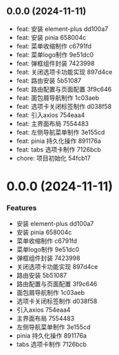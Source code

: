 ## 0.0.0 (2024-11-11)

* feat: 安装 element-plus dd100a7
* feat: 安装 pinia 658004c
* feat: 菜单收缩制作 c6791fd
* feat: 菜单logo制作 9e51dc0
* feat: 弹框组件封装 7423998
* feat: 关闭选项卡功能实现 897d4ce
* feat: 路由安装 5b51087
* feat: 路由配置与页面配置 3f9c646
* feat: 面包屑导航制作 1c03aeb
* feat: 选项卡关闭标签制作 d038f58
* feat: 引入axios 754eaa4
* feat: 主界面布局 7554483
* feat: 左侧导航菜单制作 3e155cd
* feat: pinia 持久化操作 891176a
* feat: tabs 选项卡制作 7126bcb
* chore: 项目初始化 54fcb17



# 0.0.0 (2024-11-11)


### Features

* 安装 element-plus dd100a7
* 安装 pinia 658004c
* 菜单收缩制作 c6791fd
* 菜单logo制作 9e51dc0
* 弹框组件封装 7423998
* 关闭选项卡功能实现 897d4ce
* 路由安装 5b51087
* 路由配置与页面配置 3f9c646
* 面包屑导航制作 1c03aeb
* 选项卡关闭标签制作 d038f58
* 引入axios 754eaa4
* 主界面布局 7554483
* 左侧导航菜单制作 3e155cd
* pinia 持久化操作 891176a
* tabs 选项卡制作 7126bcb



